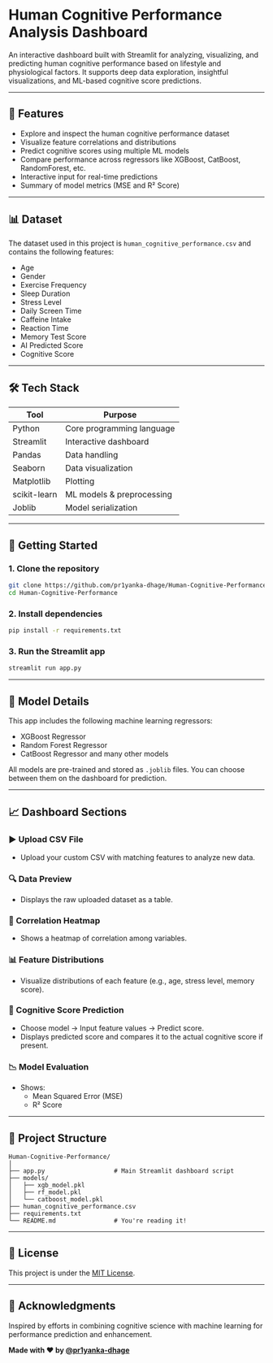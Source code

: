 # Human Cognitive Performance Analysis Dashboard

An interactive dashboard built with Streamlit for analyzing, visualizing, and predicting human cognitive performance based on lifestyle and physiological factors. It supports deep data exploration, insightful visualizations, and ML-based cognitive score predictions.

---

## 🧠 Features

- Explore and inspect the human cognitive performance dataset
- Visualize feature correlations and distributions
- Predict cognitive scores using multiple ML models
- Compare performance across regressors like XGBoost, CatBoost, RandomForest, etc.
- Interactive input for real-time predictions
- Summary of model metrics (MSE and R² Score)

---

## 📊 Dataset

The dataset used in this project is `human_cognitive_performance.csv` and contains the following features:

- Age  
- Gender  
- Exercise Frequency  
- Sleep Duration  
- Stress Level  
- Daily Screen Time  
- Caffeine Intake  
- Reaction Time  
- Memory Test Score  
- AI Predicted Score  
- Cognitive Score

---

## 🛠️ Tech Stack

| Tool       | Purpose                          |
|------------|----------------------------------|
| Python     | Core programming language        |
| Streamlit  | Interactive dashboard            |
| Pandas     | Data handling                    |
| Seaborn    | Data visualization               |
| Matplotlib | Plotting                         |
| scikit-learn | ML models & preprocessing      |
| Joblib     | Model serialization              |

---

## 🚀 Getting Started

### 1. Clone the repository

```bash
git clone https://github.com/pr1yanka-dhage/Human-Cognitive-Performance.git
cd Human-Cognitive-Performance
```

### 2. Install dependencies

```bash
pip install -r requirements.txt
```

### 3. Run the Streamlit app

```bash
streamlit run app.py
```

---

## 🧪 Model Details

This app includes the following machine learning regressors:

- XGBoost Regressor
- Random Forest Regressor
- CatBoost Regressor
  and many other models

All models are pre-trained and stored as `.joblib` files. You can choose between them on the dashboard for prediction.

---

## 📈 Dashboard Sections

### ▶️ Upload CSV File

- Upload your custom CSV with matching features to analyze new data.

### 🔍 Data Preview

- Displays the raw uploaded dataset as a table.

### 📌 Correlation Heatmap

- Shows a heatmap of correlation among variables.

### 📊 Feature Distributions

- Visualize distributions of each feature (e.g., age, stress level, memory score).

### 🧮 Cognitive Score Prediction

- Choose model → Input feature values → Predict score.
- Displays predicted score and compares it to the actual cognitive score if present.

### 📉 Model Evaluation

- Shows:
  - Mean Squared Error (MSE)
  - R² Score

---

## 📁 Project Structure

```
Human-Cognitive-Performance/
│
├── app.py                   # Main Streamlit dashboard script
├── models/
│   ├── xgb_model.pkl
│   ├── rf_model.pkl
│   └── catboost_model.pkl
├── human_cognitive_performance.csv
├── requirements.txt
└── README.md                # You're reading it!
```

---

## 📜 License

This project is under the [MIT License](https://opensource.org/licenses/MIT).

---

## 🙌 Acknowledgments

Inspired by efforts in combining cognitive science with machine learning for performance prediction and enhancement.

**Made with ❤️ by [@pr1yanka-dhage](https://github.com/pr1yanka-dhage)**
